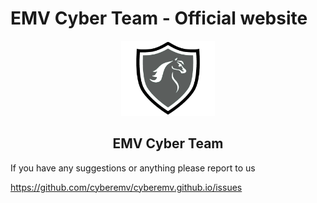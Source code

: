 # EMV Cyber Team - Official website

<p align="center"><a href="https://cyberemv.github.io"><img src="/assets/img/Navbar/logo.png" width="150"></a></p> 
<h2 align="center"><b>EMV Cyber Team</b></h2>

If you have any suggestions or anything please report to us

https://github.com/cyberemv/cyberemv.github.io/issues

